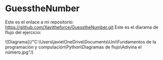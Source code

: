# GuesstheNumber
Este es el enlace a mi repositorio: https://github.com/Xavitheforce/GuesstheNumber.git
Este es el diarama de flujo del ejercicio:

![Diagrama](/"C:\Users\javie\OneDrive\Documents\Uni\Fundamentos de la programación y computación\Python\Diagramas de flujo\Adivina el número.jpg"/)
